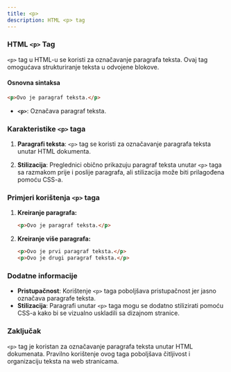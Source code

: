 ```yaml
---
title: <p>
description: HTML <p> tag
---
```


### HTML `<p>` Tag

`<p>` tag u HTML-u se koristi za označavanje paragrafa teksta. Ovaj tag omogućava strukturiranje teksta u odvojene blokove.

#### Osnovna sintaksa

```html
<p>Ovo je paragraf teksta.</p>
```

- **`<p>`**: Označava paragraf teksta.

### Karakteristike `<p>` taga

1. **Paragrafi teksta**:
   `<p>` tag se koristi za označavanje paragrafa teksta unutar HTML dokumenta.

2. **Stilizacija**:
   Preglednici obično prikazuju paragraf teksta unutar `<p>` taga sa razmakom prije i poslije paragrafa, ali stilizacija može biti prilagođena pomoću CSS-a.

### Primjeri korištenja `<p>` taga

1. **Kreiranje paragrafa:**

   ```html
   <p>Ovo je paragraf teksta.</p>
   ```

2. **Kreiranje više paragrafa:**
   ```html
   <p>Ovo je prvi paragraf teksta.</p>
   <p>Ovo je drugi paragraf teksta.</p>
   ```

### Dodatne informacije

- **Pristupačnost**: Korištenje `<p>` taga poboljšava pristupačnost jer jasno označava paragrafe teksta.
- **Stilizacija**: Paragrafi unutar `<p>` taga mogu se dodatno stilizirati pomoću CSS-a kako bi se vizualno uskladili sa dizajnom stranice.

### Zaključak

`<p>` tag je koristan za označavanje paragrafa teksta unutar HTML dokumenata. Pravilno korištenje ovog taga poboljšava čitljivost i organizaciju teksta na web stranicama.
